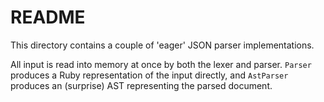 # README

This directory contains a couple of 'eager' JSON parser implementations.

All input is read into memory at once by both the lexer and parser. `Parser` produces a Ruby representation of the input directly, and `AstParser` produces an (surprise) AST representing the parsed document.
